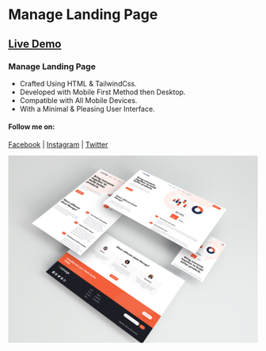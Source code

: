 # Manage Landing Page
## [Live Demo](https://mahin-codes.github.io/manage-landing-page/)
### Manage Landing Page
- Crafted Using HTML & TailwindCss.
- Developed with Mobile First Method then Desktop.
- Compatible with All Mobile Devices.
- With a Minimal & Pleasing User Interface.

#### Follow me on:
[Facebook](https://www.facebook.com/md.mussanna.bin.sharif) | [Instagram](https://www.instagram.com/md_mussanna_bin_sharif) | [Twitter](https://twitter.com/mahin_tweets)

![Preview](/preview.png)

